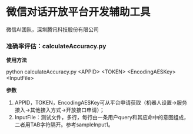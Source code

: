 # 微信对话开放平台开发辅助工具
微信AI团队，深圳腾讯科技股份有限公司

### 准确率评估：calculateAccuracy.py

**使用方法**

python calculateAccuracy.py \<APPID> \<TOKEN> \<EncodingAESKey> \<InputFile>

**参数**
1. APPID，TOKEN，EncodingAESKey可从平台申请获取（机器人设置->服务接入->其他接入方式->开放接口申请）；
2. InputFile：测试文件，多行，每行由一条用户query和其应命中的意图组成，二者用TAB字符隔开。参考sampleInput1。
